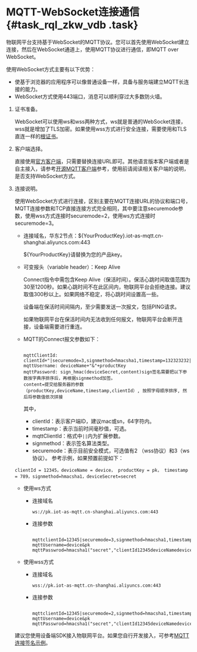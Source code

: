 # MQTT-WebSocket连接通信 {#task_rql_zkw_vdb .task}

物联网平台支持基于WebSocket的MQTT协议。您可以首先使用WebSocket建立连接，然后在WebSocket通道上，使用MQTT协议进行通信，即MQTT over WebSocket。

使用WebSocket方式主要有以下优势：

-   使基于浏览器的应用程序可以像普通设备一样，具备与服务端建立MQTT长连接的能力。
-   WebSocket方式使用443端口，消息可以顺利穿过大多数防火墙。

1.  证书准备。 

    WebSocket可以使用ws和wss两种方式，ws就是普通的WebSocket连接，wss就是增加了TLS加密。如果使用wss方式进行安全连接，需要使用和TLS直连一样的[根证书](http://aliyun-iot.oss-cn-hangzhou.aliyuncs.com/cert_pub/root.crt?spm=5176.doc30539.2.4.aalCo6&file=root.crt)。

2.  客户端选择。 

    直接使用[官方客户端](http://aliyun-iot.oss-cn-hangzhou.aliyuncs.com/iotx-sdk-java/iotx-sdk-mqtt-java-20170526.zip?spm=5176.doc42648.2.18.7iyFfe&file=iotx-sdk-mqtt-java-20170526.zip)，只需要替换连接URL即可。其他语言版本客户端或者是自主接入，请参考[开源MQTT客户端](https://github.com/mqtt/mqtt.github.io/wiki/libraries?spm=5176.doc30539.2.5.aalCo6)参考，使用前请阅读相关客户端的说明，是否支持WebSocket方式。

3.  连接说明。 

    使用WebSocket方式进行连接，区别主要在MQTT连接URL的协议和端口号，MQTT连接参数和TCP直接连接方式完全相同，其中要注意securemode参数，使用wss方式连接时securemode=2，使用ws方式连接时securemode=3。

    -   连接域名，华东2节点：$\{YourProductKey\}.iot-as-mqtt.cn-shanghai.aliyuncs.com:443

        $\{YourProductKey\}请替换为您的产品key。

    -   可变报头（variable header）：Keep Alive

        Connect指令中需包含Keep Alive（保活时间）。保活心跳时间取值范围为30至1200秒。如果心跳时间不在此区间内，物联网平台会拒绝连接。建议取值300秒以上。如果网络不稳定，将心跳时间设置高一些。

        设备端在保活时间间隔内，至少需要发送一次报文，包括PING请求。

        如果物联网平台在保活时间内无法收到任何报文，物联网平台会断开连接，设备端需要进行重连。

    -   MQTT的Connect报文参数如下：

        ```
        
        mqttClientId: clientId+"|securemode=3,signmethod=hmacsha1,timestamp=132323232|"
        mqttUsername: deviceName+"&"+productKey
        mqttPassword: sign_hmac(deviceSecret,content)sign签名需要把以下参数按字典序排序后，再根据signmethod加签。
        content=提交给服务器的参数（productKey,deviceName,timestamp,clientId）, 按照字母顺序排序, 然后将参数值依次拼接
        ```

        其中，

        -   clientId：表示客户端ID，建议mac或sn，64字符内。
        -   timestamp：表示当前时间毫秒值，可选。
        -   mqttClientId：格式中`||`内为扩展参数。
        -   signmethod：表示签名算法类型。
        -   securemode：表示目前安全模式，可选值有2 （wss协议）和3（ws协议）。
    参考示例，如果预置前提如下：

    ```
    clientId = 12345，deviceName = device， productKey = pk， timestamp = 789，signmethod=hmacsha1，deviceSecret=secret
    ```

    -   使用ws方式
        -   连接域名

            ```
            ws://pk.iot-as-mqtt.cn-shanghai.aliyuncs.com:443
            ```

        -   连接参数

            ```
            
            mqttclientId=12345|securemode=3,signmethod=hmacsha1,timestamp=789|
            mqttUsername=device&pk
            mqttPasswrod=hmacsha1("secret","clientId12345deviceNamedeviceproductKeypktimestamp789").toHexString(); 
            ```

    -   使用wss方式
        -   连接域名

            ```
            wss://pk.iot-as-mqtt.cn-shanghai.aliyuncs.com:443
            ```

        -   连接参数

            ```
            
            mqttclientId=12345|securemode=2,signmethod=hmacsha1,timestamp=789|
            mqttUsername=device&pk
            mqttPasswrod=hmacsha1("secret","clientId12345deviceNamedeviceproductKeypktimestamp789").toHexString();
            ```

    建议您使用设备端SDK接入物联网平台。如果您自行开发接入，可参考[MQTT连接签名示例](intl.zh-CN/设备端开发指南/设备多协议连接/MQTT连接签名示例.md#)。


